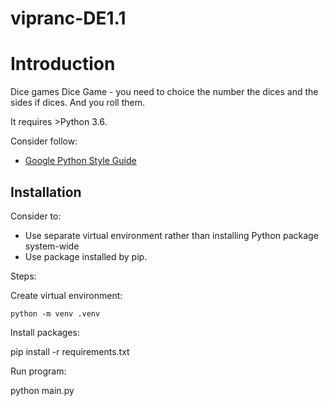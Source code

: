 # vipranc-DE1.1

# Introduction

Dice games Dice Game - you need to choice the number the dices and the sides if dices. And you roll them. 

It requires >Python 3.6.

Consider follow:
* [Google Python Style Guide](https://google.github.io/styleguide/pyguide.html)

## Installation

Consider to:

* Use separate virtual environment rather than installing Python
  package system-wide
* Use package installed by pip. 

Steps:

Create virtual environment:

    python -m venv .venv

Install packages:

  pip install -r requirements.txt

Run program:
  
  python main.py
